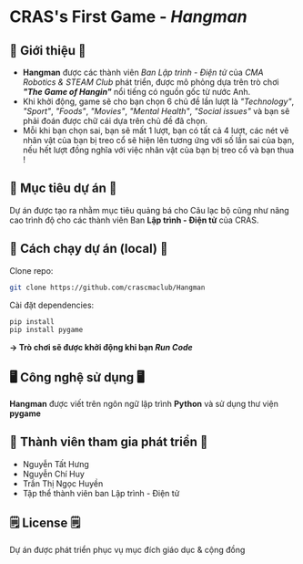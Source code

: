 # CRAS's First Game - *Hangman*

## 💎 Giới thiệu 💎
  + **Hangman** được các thành viên *Ban Lập trình - Điện tử* của *CMA Robotics & STEAM Club* phát triển, được mô phỏng dựa trên trò chơi ***"The Game of Hangin"*** nổi tiếng có nguồn gốc từ nước Anh.
  + Khi khởi động, game sẽ cho bạn chọn 6 chủ đề lần lượt là *"Technology"*, *"Sport"*, *"Foods"*, *"Movies"*, *"Mental Health"*, *"Social issues"* và bạn sẽ phải đoán được chữ cái dựa trên chủ đề đã chọn.
  + Mỗi khi bạn chọn sai, bạn sẽ mất 1 lượt, bạn có tất cả 4 lượt, các nét vẽ nhân vật của bạn bị treo cổ sẽ hiện lên tương ứng với số lần sai của bạn, nếu hết lượt đồng nghĩa với việc nhân vật của bạn bị treo cổ và bạn thua !

## 🎯 Mục tiêu dự án 🎯
Dự án được tạo ra nhằm mục tiêu quảng bá cho Câu lạc bộ cũng như nâng cao trình độ cho các thành viên Ban **Lập trình - Điện tử** của CRAS.

## 🚀 Cách chạy dự án (local) 🚀
Clone repo:
```bash
git clone https://github.com/crascmaclub/Hangman
```

Cài đặt dependencies:
```bash
pip install
pip install pygame
```
**-> Trò chơi sẽ được khởi động khi bạn *Run Code***

## 🖥️ Công nghệ sử dụng 🖥️
**Hangman** được viết trên ngôn ngữ lập trình **Python** và sử dụng thư viện **pygame**

## 👥 Thành viên tham gia phát triển 👥
+ Nguyễn Tất Hưng
+ Nguyễn Chí Huy
+ Trần Thị Ngọc Huyền
+ Tập thể thành viên ban Lập trình - Điện tử

## 🗒️ License 🗒️
Dự án được phát triển phục vụ mục đích giáo dục & cộng đồng

